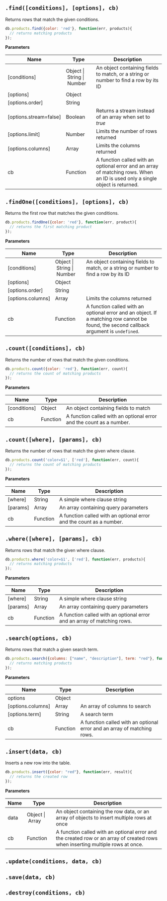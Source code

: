 ## `.find([conditions], [options], cb)`

Returns rows that match the given conditions.

```js
db.products.find({color: 'red'}, function(err, products){
  // returns matching products
});
```

**Parameters**

|Name|Type|Description|
|----|----|-----------|
|[conditions]|Object&nbsp;&#124;&nbsp;String&nbsp;&#124;&nbsp;Number|An object containing fields to match, or a string or number to find a row by its ID|
|[options]|Object||
|[options.order]|String||
|[options.stream=false]|Boolean|Returns a stream instead of an array when set to _true_|
|[options.limit]|Number|Limits the number of rows returned|
|[options.columns]|Array|Limits the columns returned|
|cb|Function|A function called with an optional error and an array of matching rows. When an ID is used only a single object is returned.|

## `.findOne([conditions], [options], cb)`

Returns the first row that matches the given conditions.

```js
db.products.findOne({color: 'red'}, function(err, product){
  // returns the first matching product
});
```

**Parameters**

|Name|Type|Description|
|----|----|-----------|
|[conditions]|Object&nbsp;&#124;&nbsp;String&nbsp;&#124;&nbsp;Number|An object containing fields to match, or a string or number to find a row by its ID|
|[options]|Object||
|[options.order]|String||
|[options.columns]|Array|Limits the columns returned|
|cb|Function|A function called with an optional error and an object. If a matching row cannot be found, the second callback argument is `undefined`. |

## `.count([conditions], cb)`

Returns the number of rows that match the given conditions.

```js
db.products.count({color: 'red'}, function(err, count){
  // returns the count of matching products
});
```

**Parameters**

|Name|Type|Description|
|----|----|-----------|
|[conditions]|Object|An object containing fields to match|
|cb|Function|A function called with an optional error and the count as a number.|

## `.count([where], [params], cb)`

Returns the number of rows that match the given where clause.

```js
db.products.count('color=$1', ['red'], function(err, count){
  // returns the count of matching products
});
```

**Parameters**

|Name|Type|Description|
|----|----|-----------|
|[where]|String|A simple where clause string|
|[params]|Array|An array containing query parameters|
|cb|Function|A function called with an optional error and the count as a number.|

## `.where([where], [params], cb)`

Returns rows that match the given where clause.

```js
db.products.where('color=$1', ['red'], function(err, products){
  // returns matching products
});
```

**Parameters**

|Name|Type|Description|
|----|----|-----------|
|[where]|String|A simple where clause string|
|[params]|Array|An array containing query parameters|
|cb|Function|A function called with an optional error and an array of matching rows.|

## `.search(options, cb)`

Returns rows that match a given search term.

```js
db.products.search({columns: ["name", "description"], term: "red"}, function(err, products){
  // returns matching products
});
```

**Parameters**

|Name|Type|Description|
|----|----|-----------|
|options|Object||
|[options.columns]|Array|An array of columns to search|
|[options.term]|String|A search term|
|cb|Function|A function called with an optional error and an array of matching rows.|

## `.insert(data, cb)`

Inserts a new row into the table.

```js
db.products.insert({color: "red"}, function(err, result){
  // returns the created row
});
```

**Parameters**

|Name|Type|Description|
|----|----|-----------|
|data|Object&nbsp;&#124;&nbsp;Array&nbsp;|An object containing the row data, or an array of objects to insert multiple rows at once|
|cb|Function|A function called with an optional error and the created row or an array of created rows when inserting multiple rows at once.|

## `.update(conditions, data, cb)`

## `.save(data, cb)`

## `.destroy(conditions, cb)`
